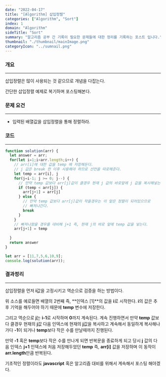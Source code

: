 ```yaml
---
date: "2022-04-17"
title: "[Algorithm] 삽입정렬"
categories: ["Algorithm", "Sort"]
index: 1
domain: "Algorithm"
sideTitle: "Sort"
summary: "알고리즘 공부 간 기록이 필요한 문제들에 대한 정리를 기록하는 포스트 입니다."
thumbnail: "./thumbnail/mainImage.png"
categoryIcon: "../sumnail.png"
---
```


###  개요
---

삽입정렬은 많이 사용되는 것 같으므로 개념을 다잡는다.

간단한 삽입정렬 예제로 복기하며 포스팅해본다.

###  문제 요건

---

- 입력된 배열값을 삽입정렬을 통해 정렬하라.

###  코드

---

```javascript
function solution(arr) {
  let answer = arr;
  for(let i=1;i<arr.length;i++) {
    // arr[i]에 대한 값을 temp 에 저장해둔다. 
    // j 값은 break 한 이후 사용해야 하므로 선언을 따로해준다.
    let temp = arr[i], j
    for(j=i-1; j >= 0; j--) {
      // 만약 temp 값보다 arr[j]값이 클경우 현재 j 값의 바로앞에 j 값을 복사해넣는다.
      if (temp < arr[j]) {
        arr[j+1] = arr[j]
      } else {
        // 만약 temp 값보다 arr[j]값이 작을경우는 이 앞은 정렬이 되어있으므로
        // 빠져나간다.
        break
      }
    }
    // 빠져나왔을 경우를 대비해 j+1 즉, 현재 j의 바로 앞에 temp 값을 넣는다.
    arr[j+1] = temp
    
  }
  return answer
}

let arr = [11,7,5,6,10,9];
console.log(solution(arr));
```

###  결과정리

---

삽입정렬을 먼저 **i**값을 고정시키고 역순으로 검증을 하는 방법이다.

위 소스를 예로들면 배열의 2번째 즉, **인덱스 [1]**의 값을 **i**로 시작한다.
**i**의 값은 추후 기억을 해두어야 하기 때문에 **temp** 변수에 저장한다.

그리고 역순으로 **j**는 **i-1**로 시작하며 **0**까지 계속된다.
계속 진행하면서 만약 **temp** 값보다 클경우 현재의 **j**값 다음 인덱스에 현재의 **j**값을 복사하고
계속해서 동일하게 복사해나가다 **-1**이 되거나 **temp**보다 작은 수를 만날때까지 진행된다.

만약 **-1** 혹은 **temp**보다 작은 수를 만나게 되면 반복문을 종료하게 되고 당시 **j** 값의 다음 인덱스 **j+1** 인덱스에
처음 저장해두었던 **temp** 즉, **arr[i]** 값을 저장하며 이 동작이 **arr.length**만큼 반복된다.

기초적인 정렬이라도 **javascript** 혹은 알고리즘 대비를 위해서 계속해서 포스팅 해야겠다.



